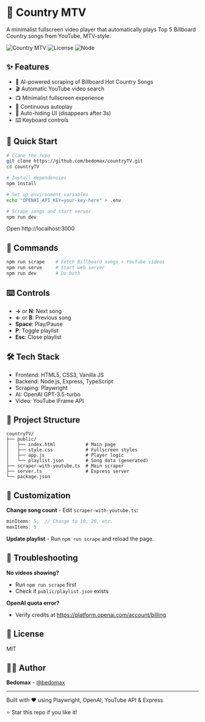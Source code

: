 # 🎸 Country MTV

A minimalist fullscreen video player that automatically plays Top 5 Billboard Country songs from YouTube, MTV-style.

![Country MTV](https://img.shields.io/badge/Country-MTV-red)
![License](https://img.shields.io/badge/license-MIT-blue)
![Node](https://img.shields.io/badge/node-%3E%3D18.0.0-brightgreen)

## ✨ Features

- 🎵 AI-powered scraping of Billboard Hot Country Songs
- 🎬 Automatic YouTube video search
- 📺 Minimalist fullscreen experience
- 🔄 Continuous autoplay
- 👻 Auto-hiding UI (disappears after 3s)
- ⌨️ Keyboard controls

## 🚀 Quick Start

```bash
# Clone the repo
git clone https://github.com/bedomax/countryTV.git
cd countryTV

# Install dependencies
npm install

# Set up environment variables
echo "OPENAI_API_KEY=your-key-here" > .env

# Scrape songs and start server
npm run dev
```

Open http://localhost:3000

## 📝 Commands

```bash
npm run scrape    # Fetch Billboard songs + YouTube videos
npm run serve     # Start web server
npm run dev       # Do both
```

## ⌨️ Controls

- **→** or **N**: Next song
- **←** or **B**: Previous song
- **Space**: Play/Pause
- **P**: Toggle playlist
- **Esc**: Close playlist

## 🛠️ Tech Stack

- Frontend: HTML5, CSS3, Vanilla JS
- Backend: Node.js, Express, TypeScript
- Scraping: Playwright
- AI: OpenAI GPT-3.5-turbo
- Video: YouTube IFrame API

## 📁 Project Structure

```
countryTV/
├── public/
│   ├── index.html           # Main page
│   ├── style.css            # Fullscreen styles
│   ├── app.js               # Player logic
│   └── playlist.json        # Song data (generated)
├── scraper-with-youtube.ts  # Main scraper
├── server.ts                # Express server
└── package.json
```

## 🎨 Customization

**Change song count** - Edit `scraper-with-youtube.ts`:
```typescript
minItems: 5,  // Change to 10, 20, etc.
maxItems: 5
```

**Update playlist** - Run `npm run scrape` and reload the page.

## 🐛 Troubleshooting

**No videos showing?**
- Run `npm run scrape` first
- Check if `public/playlist.json` exists

**OpenAI quota error?**
- Verify credits at https://platform.openai.com/account/billing

## 📄 License

MIT

## 👨‍💻 Author

**Bedomax** - [@bedomax](https://github.com/bedomax)

---

Built with ❤️ using Playwright, OpenAI, YouTube API & Express

⭐ Star this repo if you like it!
